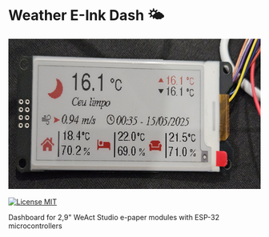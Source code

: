 # Weather E-Ink Dash 🌤️
<p align="center">
  <img height="300" src="https://raw.githubusercontent.com/matheus-paula/weather-e-ink-dash/refs/heads/main/images/example_1.jpg">
</p>

[![License MIT](https://img.shields.io/badge/license-MIT-blue.svg)](LICENSE)

Dashboard for 2,9" WeAct Studio e-paper modules with ESP-32 microcontrollers